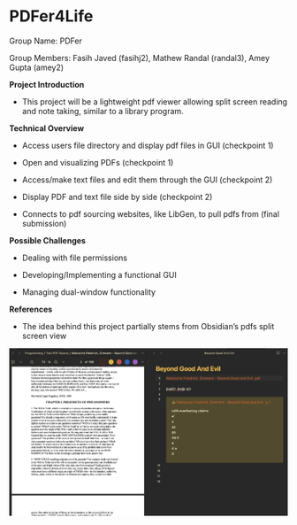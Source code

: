 # PDFer4Life

Group Name: PDFer

Group Members: Fasih Javed (fasihj2), Mathew Randal (randal3), Amey Gupta (amey2)

**Project Introduction**

 - This project will be a lightweight pdf viewer allowing split screen reading and note taking, similar to a library program.
  
**Technical Overview**

 - Access users file directory and display pdf files in GUI (checkpoint 1)
  
 - Open and visualizing PDFs (checkpoint 1)
  
 - Access/make text files and edit them through the GUI (checkpoint 2)
  
 - Display PDF and text file side by side (checkpoint 2)
  
 - Connects to pdf sourcing websites, like LibGen, to pull pdfs from (final submission)
  
**Possible Challenges**

 - Dealing with file permissions
  
 - Developing/Implementing a functional GUI
  
 - Managing dual-window functionality
  
**References**

 - The idea behind this project partially stems from Obsidian’s pdfs split screen view

![alt text](./assets/obsidian_inspiration.png)
